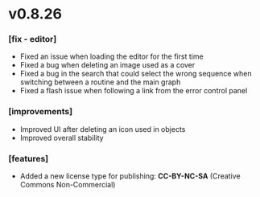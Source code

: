 # v0.8.26

### [fix - editor]
+ Fixed an issue when loading the editor for the first time
+ Fixed a bug when deleting an image used as a cover
+ Fixed a bug in the search that could select the wrong sequence when switching between a routine and the main graph
+ Fixed a flash issue when following a link from the error control panel

### [improvements]
+ Improved UI after deleting an icon used in objects
+ Improved overall stability

### [features]
+ Added a new license type for publishing: **CC-BY-NC-SA** (Creative Commons Non-Commercial)
